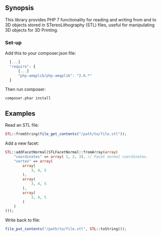 ## Synopsis

This library provides PHP 7 functionality for reading and writing from and to 3D objects stored in STereoLithography (STL) files,
useful for manipulating 3D objects for 3D Printing.

### Set-up

Add this to your composer.json file:

```javascript
  [...]
  "require": {
      [...]
      "php-amqplib/php-amqplib": "2.6.*"
  }
```

Then run composer:

```bash
composer.phar install
```

## Examples

Read an STL file:

```PHP
STL::fromString(file_get_contents("/path/to/file.stl"));
```

Add a new facet:

```PHP
STL::addFacetNormal(STLFacetNormal::fromArray(array(
    "coordinates" => array( 1, 2, 3), // Facet normal coordinates.
    "vertex" => array(
        array(
            3, 4, 5
        ),
        array(
            3, 4, 5
        ),
        array(
            3, 4, 5
        )
    )
)));
```

Write back to file:

```PHP
file_put_contents("/path/to/file.stl", STL::toString());
```